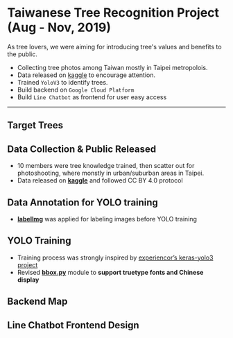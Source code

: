 # Taiwanese Tree Recognition Project (Aug - Nov, 2019)

As tree lovers, we were aiming for introducing tree's values and benefits to the public. 

* Collecting tree photos among Taiwan mostly in Taipei metropolois.
* Data released on [kaggle](https://www.kaggle.com/c/whichtree-b/data) to encourage attention.
* Trained `YoloV3` to identify trees.
* Build backend on `Google Cloud Platform`
* Build `Line Chatbot` as frontend for user easy access

---

## Target Trees


## Data Collection & Public Released

* 10 members were tree knowledge trained, then scatter out for photoshooting, where monstly in urban/suburban areas in Taipei.
* Data released on [**kaggle**](https://www.kaggle.com/c/whichtree-b/data) and followed CC BY 4.0 protocol

## Data Annotation for YOLO training

* [**labelImg**](https://github.com/tzutalin/labelImg) was applied for labeling images before YOLO training

## YOLO Training

* Training process was strongly inspired by [experiencor’s keras-yolo3 project](https://github.com/experiencor/keras-yolo3)
* Revised [**bbox.py**](https://github.com/lennox0909/Tree_recognition_project/blob/master/bbox.py) module to **support truetype fonts and Chinese display**

## Backend Map


## Line Chatbot Frontend Design



















